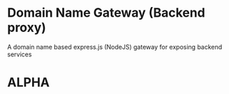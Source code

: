 # Domain Name Gateway (Backend proxy)

A domain name based express.js (NodeJS) gateway for exposing backend services

# ALPHA
